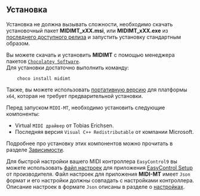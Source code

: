 ## Установка

Установка не должна вызывать сложности, необходимо скачать установочный пакет __MIDIMT_xXX.msi__, или __MIDIMT_xXX.exe__ из [последнего доступного релиза](https://github.com/ClaudiaCoord/MIDI-EasyControl-to-Mackie-translator-for-Premiere-Pro/releases) и запустить установку стандартным образом.  

Вы можете скачать и установить __MIDIMT__ с помощью менеджера пакетов [`Chocolatey Software`](https://community.chocolatey.org/packages/midimt/).  
Для установки достаточно выполнить команду:

```
    choco install midimt
```

Также, вы можете использовать [портативную версию](RU-О-портативной-версии) для платформы `x64`, которая не требует предварительной установки.

Перед запуском `MIDI-MT`, необходимо установить следующие компоненты:

- Virtual `MIDI драйвер` от Tobias Erichsen.
- Последняя версия `Visual C++ Redistributable` от компании Microsoft.

Подробнее про установку этих компонентов можно прочитать в разделе [Зависимости](RU-Зависимости).  

Для быстрой настройки вашего MIDI контроллера `EasyControl9` вы можете использовать [файл настроек](https://claudiacoord.github.io/MIDI-EasyControl-to-Mackie-translator-for-Premiere-Pro/Dist/MIDIMT.Ctrl_data) для приложения [EasyControl Setup](https://claudiacoord.github.io/MIDI-EasyControl-to-Mackie-translator-for-Premiere-Pro/Dist/EasyControl.zip) от производителя. Файл настроек для приложения __MIDI-MT__ имеет `Json` формат и его настройки должны совпадать с настройками контроллера. Описание настроек в формате `Json` описаны в разделе о [настройках](RU-Настройки).  
